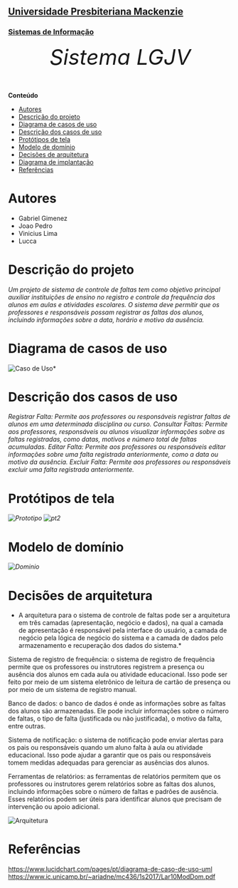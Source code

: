 <h2><a href= "https://www.mackenzie.br">Universidade Presbiteriana Mackenzie</a></h2>
<h3><a href= "https://www.mackenzie.br/graduacao/sao-paulo-higienopolis/sistemas-de-informacao">Sistemas de Informação</a></h3>


<font size="+12"><center>
*Sistema LGJV*
</center></font>



**Conteúdo**

- [Autores](#autores)
- [Descrição do projeto](#descrição-do-projeto)
- [Diagrama de casos de uso](#diagrama-de-casos-de-uso)
- [Descrição dos casos de uso](#descrição-dos-casos-de-uso)
- [Protótipos de tela](#protótipos-de-tela)
- [Modelo de domínio](#modelo-de-domínio)
- [Decisões de arquitetura](#decisões-de-arquitetura)
- [Diagrama de implantação](#diagrama-de-implantação)
- [Referências](#referências)


# Autores

* Gabriel Gimenez
* Joao Pedro
* Vinicius Lima
* Lucca

# Descrição do projeto



*Um projeto de sistema de controle de faltas tem como objetivo principal auxiliar instituições de ensino no registro e controle da frequência dos alunos em aulas e atividades escolares. O sistema deve permitir que os professores e responsáveis possam registrar as faltas dos alunos, incluindo informações sobre a data, horário e motivo da ausência.*


# Diagrama de casos de uso

![Caso de Uso](https://user-images.githubusercontent.com/100170755/220771904-bcc959ec-b779-464f-bf37-63fad16b0a01.png)*

# Descrição dos casos de uso

*Registrar Falta: Permite aos professores ou responsáveis registrar faltas de alunos em uma determinada disciplina ou curso.
Consultar Faltas: Permite aos professores, responsáveis ou alunos visualizar informações sobre as faltas registradas, como datas, motivos e número total de faltas acumuladas.
Editar Falta: Permite aos professores ou responsáveis editar informações sobre uma falta registrada anteriormente, como a data ou motivo da ausência.
Excluir Falta: Permite aos professores ou responsáveis excluir uma falta registrada anteriormente.*

# Protótipos de tela

*![Prototipo](https://user-images.githubusercontent.com/100170755/220773601-93b44381-1024-4012-a4fc-2e32e2e85c4f.png)*
*![pt2](https://user-images.githubusercontent.com/100170755/220774153-834ef2e1-be61-41f3-bdfd-349b8922922d.png)*

# Modelo de domínio

*![Dominio](https://user-images.githubusercontent.com/100170755/221247494-563cc0e8-833d-4b1a-9ec8-c051aa13f862.png)*

# Decisões de arquitetura

* A arquitetura para o sistema de controle de faltas pode ser a arquitetura em três camadas (apresentação, negócio e dados), na qual a camada de apresentação é responsável pela interface do usuário, a camada de negócio pela lógica de negócio do sistema e a camada de dados pelo armazenamento e recuperação dos dados do sistema.*

Sistema de registro de frequência: o sistema de registro de frequência permite que os professores ou instrutores registrem a presença ou ausência dos alunos em cada aula ou atividade educacional. Isso pode ser feito por meio de um sistema eletrônico de leitura de cartão de presença ou por meio de um sistema de registro manual.

Banco de dados: o banco de dados é onde as informações sobre as faltas dos alunos são armazenadas. Ele pode incluir informações sobre o número de faltas, o tipo de falta (justificada ou não justificada), o motivo da falta, entre outras.

Sistema de notificação: o sistema de notificação pode enviar alertas para os pais ou responsáveis quando um aluno falta à aula ou atividade educacional. Isso pode ajudar a garantir que os pais ou responsáveis tomem medidas adequadas para gerenciar as ausências dos alunos.

Ferramentas de relatórios: as ferramentas de relatórios permitem que os professores ou instrutores gerem relatórios sobre as faltas dos alunos, incluindo informações sobre o número de faltas e padrões de ausência. Esses relatórios podem ser úteis para identificar alunos que precisam de intervenção ou apoio adicional.






![Arquitetura](https://user-images.githubusercontent.com/100170755/221261944-670d5623-f71a-4bcb-a5b6-f6a427906fce.png)



# Referências

https://www.lucidchart.com/pages/pt/diagrama-de-caso-de-uso-uml
https://www.ic.unicamp.br/~ariadne/mc436/1s2017/Lar10ModDom.pdf

